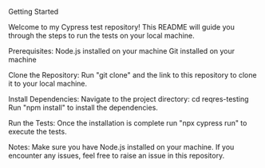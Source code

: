 Getting Started

Welcome to my Cypress test repository! This README will guide you through the steps to run the tests on your local machine.

Prerequisites:
Node.js installed on your machine
Git installed on your machine

Clone the Repository:
Run "git clone" and the link to this repository to clone it to your local machine.

Install Dependencies:
Navigate to the project directory: cd reqres-testing
Run "npm install" to install the dependencies.

Run the Tests:
Once the installation is complete run "npx cypress run" to execute the tests.

Notes:
Make sure you have Node.js installed on your machine.
If you encounter any issues, feel free to raise an issue in this repository.

